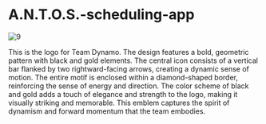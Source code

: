 # A.N.T.O.S.-scheduling-app
![9](https://github.com/user-attachments/assets/00ec6a4e-1463-44d9-8a12-a2c9a564eeac)



This is the logo for Team Dynamo. The design features a bold, geometric pattern with black and gold elements. The central icon consists of a vertical bar flanked by two rightward-facing arrows, creating a dynamic sense of motion. The entire motif is enclosed within a diamond-shaped border, reinforcing the sense of energy and direction. The color scheme of black and gold adds a touch of elegance and strength to the logo, making it visually striking and memorable. This emblem captures the spirit of dynamism and forward momentum that the team embodies.
